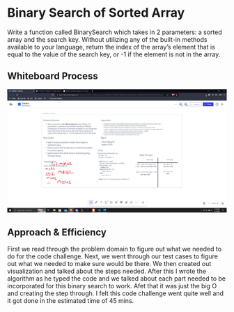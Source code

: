 # Binary Search of Sorted Array

Write a function called BinarySearch which takes in 2 parameters: a sorted array and the search key. Without utilizing any of the built-in methods available to your language, return the index of the array’s element that is equal to the value of the search key, or -1 if the element is not in the array.

## Whiteboard Process

![](../assets/cc3.png)

## Approach & Efficiency

 First we read through the problem domain to figure out what we needed to do for the code challenge. Next, we went through our test cases to figure out what we needed to make sure would be there. We then created out visualization and talked about the steps needed. After this I wrote the algorithm as he typed the code and we talked about each part needed to be incorporated for this binary search to work. Afet that it was just the big O and creating the step through. I felt this code challenge went quite well and it got done in the estimated time of 45 mins.
